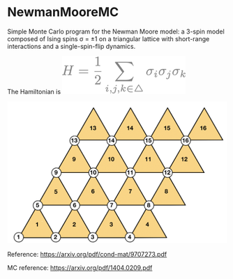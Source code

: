 # NewmanMooreMC
Simple Monte Carlo program for the Newman Moore model:
a 3-spin model composed of Ising spins σ = ±1 on a triangular lattice with short-range interactions and a single-spin-flip dynamics.

The Hamiltonian is
![Hamiltonian](hamiltonian.png) 

![Newman Moore model](lattice.png)


Reference:
https://arxiv.org/pdf/cond-mat/9707273.pdf

MC reference:
https://arxiv.org/pdf/1404.0209.pdf

